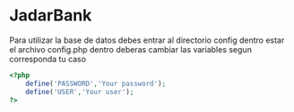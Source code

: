# JadarBank

Para utilizar la base de datos debes entrar al directorio config dentro estar el archivo config.php dentro deberas cambiar las variables segun corresponda tu caso

```php
<?php
    define('PASSWORD','Your password');
    define('USER','Your user');
?>
```
